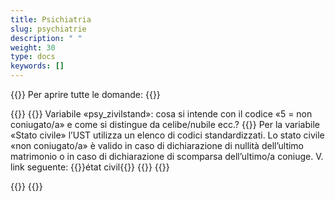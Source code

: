 ```yaml
---
title: Psichiatria 
slug: psychiatrie
description: " "
weight: 30
type: docs
keywords: []
---
```


{{<faqBlock>}}
Per aprire tutte le domande: {{<collapsibleGroupCommand groupId="psychiatrie">}}

{{<numberedList>}}
{{<listItem>}}
Variabile «psy_zivilstand»: cosa si intende con il codice «5 = non coniugato/a» e come si distingue da celibe/nubile ecc.?
{{<collapsibleBlock groupId="psychiatrie">}}
Per la variabile «Stato civile» l’UST utilizza un elenco di codici standardizzati. Lo stato civile «non coniugato/a» è valido in caso di dichiarazione di nullità dell’ultimo matrimonio o in caso di dichiarazione di scomparsa dell’ultimo/a coniuge. V. link seguente: {{<link url="https://www.bfs.admin.ch/bfs/it/home/statistiche/popolazione/effettivo-evoluzione/stato-civile.html" newTab="true">}}état civil{{</link>}}
{{</collapsibleBlock>}}
{{</listItem>}}
<!--A traduire: new FAQ
{{<listItem>}}
En cas de regroupement de cas en psychiatrie, faut-il à chaque fois déclarer les HoNOS d'entrée et de sortie (codes CHOP) de tous les cas regroupés ? Pour le codage, seuls le HoNOS d'entrée du premier cas et le HoNOS de sortie du dernier cas sont pertinents.
{{<collapsibleBlock groupId="psychiatrie">}}
{{<markdown>}}
Pour la statistique, nous nous conformons aux directives du codage :

- «Dans le cas fusionné, seuls le HONOS d'entrée du 1er cas et le HONOS de sortie du dernier cas sont saisis. Les HONOS d'entrée du 1er cas sont pertinents pour le groupe. C'est clair pour l'auteur de la question et cela n'a pas changé.»
{{</markdown>}}
{{</collapsibleBlock>}}
{{</listItem>}}
-->
{{</numberedList>}}
{{</faqBlock>}}
